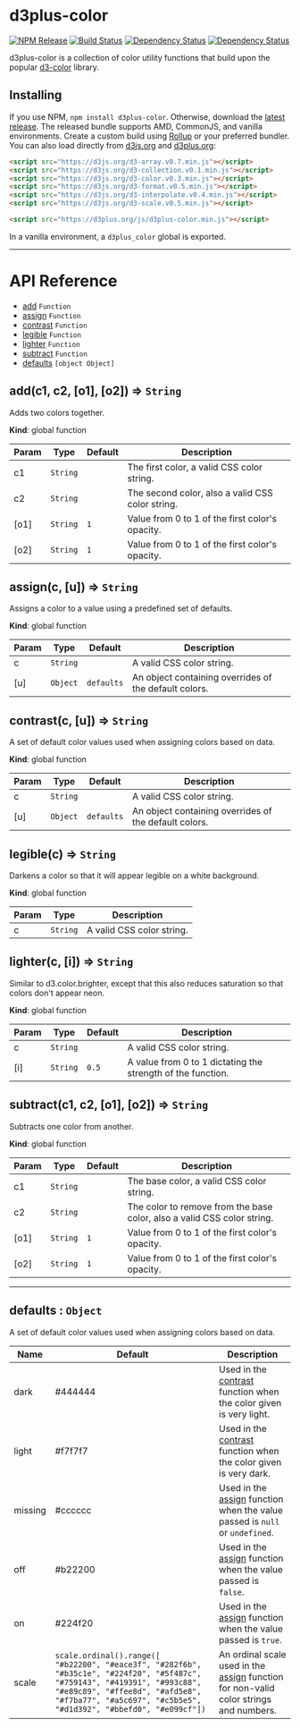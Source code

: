# d3plus-color

[![NPM Release](http://img.shields.io/npm/v/d3plus-color.svg?style=flat-square)](https://www.npmjs.org/package/d3plus-color)
[![Build Status](https://travis-ci.org/d3plus/d3plus-color.svg?branch=master)](https://travis-ci.org/d3plus/d3plus-color)
[![Dependency Status](http://img.shields.io/david/d3plus/d3plus-color.svg?style=flat-square)](https://david-dm.org/d3plus/d3plus-color)
[![Dependency Status](http://img.shields.io/david/dev/d3plus/d3plus-color.svg?style=flat-square)](https://david-dm.org/d3plus/d3plus-color#info=devDependencies)

d3plus-color is a collection of color utility functions that build upon the popular [d3-color](https://github.com/d3/d3-color) library.

## Installing

If you use NPM, `npm install d3plus-color`. Otherwise, download the [latest release](https://github.com/d3plus/d3plus-color/releases/latest). The released bundle supports AMD, CommonJS, and vanilla environments. Create a custom build using [Rollup](https://github.com/rollup/rollup) or your preferred bundler. You can also load directly from [d3js.org](https://d3js.org) and [d3plus.org](https://d3plus.org):

```html
<script src="https://d3js.org/d3-array.v0.7.min.js"></script>
<script src="https://d3js.org/d3-collection.v0.1.min.js"></script>
<script src="https://d3js.org/d3-color.v0.3.min.js"></script>
<script src="https://d3js.org/d3-format.v0.5.min.js"></script>
<script src="https://d3js.org/d3-interpolate.v0.4.min.js"></script>
<script src="https://d3js.org/d3-scale.v0.5.min.js"></script>

<script src="https://d3plus.org/js/d3plus-color.min.js"></script>
```

In a vanilla environment, a `d3plus_color` global is exported.

---

# API Reference
* [add](#add) `Function`
* [assign](#assign) `Function`
* [contrast](#contrast) `Function`
* [legible](#legible) `Function`
* [lighter](#lighter) `Function`
* [subtract](#subtract) `Function`
* [defaults](#defaults) `[object Object]`

<a name="add"></a>
## add(c1, c2, [o1], [o2]) ⇒ <code>String</code>
Adds two colors together.

**Kind**: global function  

| Param | Type | Default | Description |
| --- | --- | --- | --- |
| c1 | <code>String</code> |  | The first color, a valid CSS color string. |
| c2 | <code>String</code> |  | The second color, also a valid CSS color string. |
| [o1] | <code>String</code> | <code>1</code> | Value from 0 to 1 of the first color's opacity. |
| [o2] | <code>String</code> | <code>1</code> | Value from 0 to 1 of the first color's opacity. |

<a name="assign"></a>
## assign(c, [u]) ⇒ <code>String</code>
Assigns a color to a value using a predefined set of defaults.

**Kind**: global function  

| Param | Type | Default | Description |
| --- | --- | --- | --- |
| c | <code>String</code> |  | A valid CSS color string. |
| [u] | <code>Object</code> | <code>defaults</code> | An object containing overrides of the default colors. |

<a name="contrast"></a>
## contrast(c, [u]) ⇒ <code>String</code>
A set of default color values used when assigning colors based on data.

**Kind**: global function  

| Param | Type | Default | Description |
| --- | --- | --- | --- |
| c | <code>String</code> |  | A valid CSS color string. |
| [u] | <code>Object</code> | <code>defaults</code> | An object containing overrides of the default colors. |

<a name="legible"></a>
## legible(c) ⇒ <code>String</code>
Darkens a color so that it will appear legible on a white background.

**Kind**: global function  

| Param | Type | Description |
| --- | --- | --- |
| c | <code>String</code> | A valid CSS color string. |

<a name="lighter"></a>
## lighter(c, [i]) ⇒ <code>String</code>
Similar to d3.color.brighter, except that this also reduces saturation so that colors don't appear neon.

**Kind**: global function  

| Param | Type | Default | Description |
| --- | --- | --- | --- |
| c | <code>String</code> |  | A valid CSS color string. |
| [i] | <code>String</code> | <code>0.5</code> | A value from 0 to 1 dictating the strength of the function. |

<a name="subtract"></a>
## subtract(c1, c2, [o1], [o2]) ⇒ <code>String</code>
Subtracts one color from another.

**Kind**: global function  

| Param | Type | Default | Description |
| --- | --- | --- | --- |
| c1 | <code>String</code> |  | The base color, a valid CSS color string. |
| c2 | <code>String</code> |  | The color to remove from the base color, also a valid CSS color string. |
| [o1] | <code>String</code> | <code>1</code> | Value from 0 to 1 of the first color's opacity. |
| [o2] | <code>String</code> | <code>1</code> | Value from 0 to 1 of the first color's opacity. |


---

<a name="module_defaults"></a>
## defaults : <code>Object</code>
A set of default color values used when assigning colors based on data.

| Name | Default | Description |
|---|---|---|
| dark | #444444 | Used in the [contrast](#contrast) function when the color given is very light. |
| light | #f7f7f7 | Used in the [contrast](#contrast) function when the color given is very dark. |
| missing | #cccccc | Used in the [assign](#assign) function when the value passed is `null` or `undefined`. |
| off | #b22200 | Used in the [assign](#assign) function when the value passed is `false`. |
| on | #224f20 | Used in the [assign](#assign) function when the value passed is `true`. |
| scale | `scale.ordinal().range([ "#b22200", "#eace3f", "#282f6b", "#b35c1e", "#224f20", "#5f487c", "#759143", "#419391", "#993c88", "#e89c89", "#ffee8d", "#afd5e8", "#f7ba77", "#a5c697", "#c5b5e5", "#d1d392", "#bbefd0", "#e099cf"])` | An ordinal scale used in the [assign](#assign) function for non-valid color strings and numbers. |

